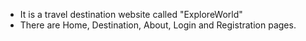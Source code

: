 * It is a travel destination website called "ExploreWorld"
* There are Home, Destination, About, Login and Registration pages.
